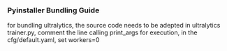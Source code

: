 ### Pyinstaller Bundling Guide

for bundling ultralytics, the source code needs to be adepted
in ultralytics trainer.py, comment the line calling print_args
for execution, in the cfg/default.yaml, set workers=0 

